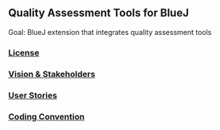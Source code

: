 ## Quality Assessment Tools for BlueJ

Goal: BlueJ extension that integrates quality assessment tools

### [License](LICDENSE)

### [Vision & Stakeholders](Vision.md)
### [User Stories](UserStories.md)

### [Coding Convention](ConventionGuide.md)
